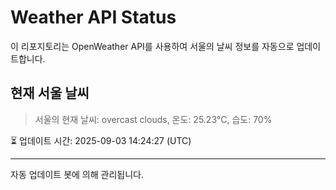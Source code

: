 
# Weather API Status

이 리포지토리는 OpenWeather API를 사용하여 서울의 날씨 정보를 자동으로 업데이트합니다.

## 현재 서울 날씨
> 서울의 현재 날씨: overcast clouds, 온도: 25.23°C, 습도: 70%

⏳ 업데이트 시간: 2025-09-03 14:24:27 (UTC)

---
자동 업데이트 봇에 의해 관리됩니다.

